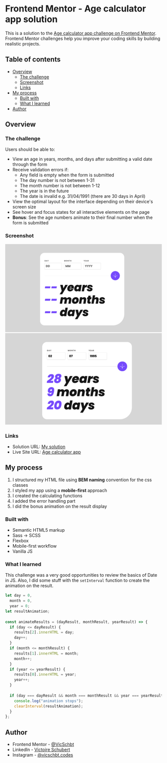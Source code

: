 # Frontend Mentor - Age calculator app solution

This is a solution to the [Age calculator app challenge on Frontend Mentor](https://www.frontendmentor.io/challenges/age-calculator-app-dF9DFFpj-Q). Frontend Mentor challenges help you improve your coding skills by building realistic projects.

## Table of contents

- [Overview](#overview)
  - [The challenge](#the-challenge)
  - [Screenshot](#screenshot)
  - [Links](#links)
- [My process](#my-process)
  - [Built with](#built-with)
  - [What I learned](#what-i-learned)
- [Author](#author)
<!-- - [Acknowledgments](#acknowledgments) -->

## Overview

### The challenge

Users should be able to:

- View an age in years, months, and days after submitting a valid date through the form
- Receive validation errors if:
  - Any field is empty when the form is submitted
  - The day number is not between 1-31
  - The month number is not between 1-12
  - The year is in the future
  - The date is invalid e.g. 31/04/1991 (there are 30 days in April)
- View the optimal layout for the interface depending on their device's screen size
- See hover and focus states for all interactive elements on the page
- **Bonus**: See the age numbers animate to their final number when the form is submitted

### Screenshot

![](./screenshots/desktop-empty.png)
![](./screenshots/desktop-final.png)

### Links

- Solution URL: [My solution](https://www.frontendmentor.io/solutions/age-calculator-vanilla-js-deploy-github-pages-w-vite-IYtERzOrzV)
- Live Site URL: [Age calculator app](https://vicschbt.github.io/PERSO-age-calculator-app/)

## My process

1. I structured my HTML file using **BEM naming** convention for the css classes
2. I styled my app using a **mobile-first** approach
3. I created the calculating functions
4. I added the error handling part
5. I did the bonus animation on the result display

### Built with

- Semantic HTML5 markup
- Sass -> SCSS
- Flexbox
- Mobile-first workflow
- Vanilla JS

### What I learned

This challenge was a very good opportunities to review the basics of Date in JS. Also, I did some stuff with the `setInterval` function to create the animation on the result.

```js
let day = 0,
  month = 0,
  year = 0;
let resultAnimation;

const animateResults = (dayResult, monthResult, yearResult) => {
  if (day <= dayResult) {
    results[2].innerHTML = day;
    day++;
  }
  if (month <= monthResult) {
    results[1].innerHTML = month;
    month++;
  }
  if (year <= yearResult) {
    results[0].innerHTML = year;
    year++;
  }

  if (day === dayResult && month === monthResult && year === yearResult) {
    console.log("animation stops");
    clearInterval(resultAnimation);
  }
};
```

## Author

<!-- - Website - [Add your name here](https://www.your-site.com) -->

- Frontend Mentor - [@VicSchbt](https://www.frontendmentor.io/profile/VicSchbt)
- LinkedIn - [Victoire Schubert](www.linkedin.com/in/victoire-schubert)
- Instagram - [@vicschbt.codes](https://www.instagram.com/vicschbt.codes?igsh=OHczMzcwMWpjZm1p&utm_source=qr)

<!-- ## Acknowledgments

This is where you can give a hat tip to anyone who helped you out on this project. Perhaps you worked in a team or got some inspiration from someone else's solution. This is the perfect place to give them some credit.

**Note: Delete this note and edit this section's content as necessary. If you completed this challenge by yourself, feel free to delete this section entirely.** -->
